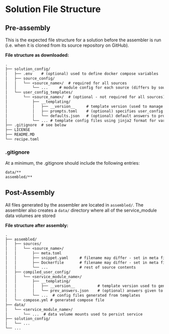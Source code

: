 # Solution File Structure

## Pre-assembly

This is the expected file structure for a solution before the assembler is run (i.e. when it is cloned from its source repository on GitHub).

**File structure as downloaded:**

```default
.
├── solution_config/
│   ├── .env    # (optional) used to define docker compose variables
│   ├── source_config/
│   │   └── <source_name>/  # required for all sources
│   │       └── ...     # module config for each source (differs by source)
│   └── user_config_templates/
│       └── <source_name>/  # (optional - not required for all sources)
│           ├── __templating/
│           │   ├── __version__     # template version (used to manage config format updates)
│           │   ├── prompts.toml    # (optional) specifies user_config prompts
│           │   └── defaults.json   # (optional) default answers to prompts
│           └── ... # template config files using jinja2 format for variable replacement
├── .gitignore  # see below
├── LICENSE
├── README.MD 
└── recipe.toml

```

### .gitignore

At a minimum, the .gitignore should include the following entries:

```default
data/**
assembled/**
```

## Post-Assembly

All files generated by the assembler are located in `assembled/`. The assembler also creates a `data/` directory where all of the service_module data volumes are stored

**File structure after assembly:**

```default
.
├── assembled/ 
│   ├── sources/  
│   │   └── <source_name>/       
│   │       ├── meta.toml        
│   │       ├── snippet.yaml     # filename may differ - set in meta file
│   │       ├── Dockerfile       # filename may differ - set in meta file
│   │       └── ...              # rest of source contents
│   ├── compiled_user_config/
│   │   └── <service_module_name>/  
│   │       ├── __templating/       
│   │       │   ├── __version__          # template version used to generate these user config files
│   │       │   └── prev_answers.json    # (optional) answers given to prompts (if prompts.toml present)
│   │       └── ...  # config files generated from templates
│   └── compose.yml # generated compose file
├── data/ 
│   └── <service_module_name>/  
│       └── ...  # data volume mounts used to persist service 
├── solution_config/
│   └── ...
└── ...
```
